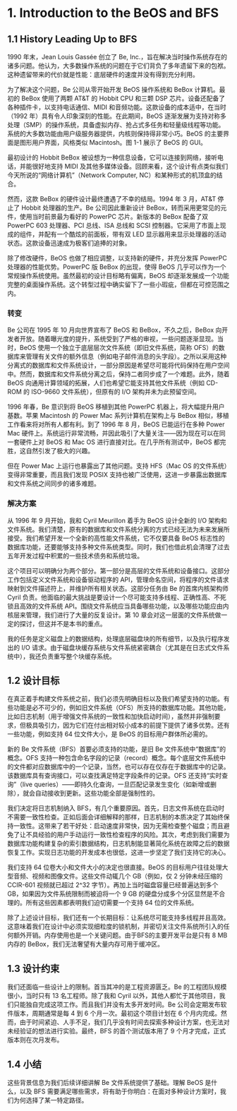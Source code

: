 # 1. Introduction to the BeOS and BFS

## 1.1 History Leading Up to BFS

1990 年末，Jean Louis Gassée 创立了 Be, Inc.，旨在解决当时操作系统存在的诸多问题。他认为，大多数操作系统的问题在于它们背负了多年遗留下来的包袱。这种遗留带来的代价就是性能：底层硬件的速度并没有得到充分利用。

为了解决这个问题，Be 公司从零开始开发 BeOS 操作系统和 BeBox 计算机。最初的 BeBox 使用了两颗 AT&T 的 Hobbit CPU 和三颗 DSP 芯片。设备还配备了各种插件卡，以支持电话通信、MIDI 和音频功能。这款设备的成本适中，在当时（1992 年）具有令人印象深刻的性能。在此期间，BeOS 逐渐发展为支持对称多处理（SMP）的操作系统，具备虚拟内存、抢占式多任务和轻量级线程等功能。系统的大多数功能由用户级服务器提供，内核则保持得非常小巧。BeOS 的主要界面是图形用户界面，风格类似 Macintosh。图 1-1 展示了 BeOS 的 GUI。

最初设计的 Hobbit BeBox 被设想为一种信息设备，它可以连接到网络，接听电话，并能很好地支持 MIDI 及其他多媒体设备。回顾来看，这个设计有点类似我们今天所说的“网络计算机”（Network Computer, NC）和某种形式的机顶盒的结合。

然而，这款 BeBox 的硬件设计最终遭遇了不幸的结局。1994 年 3 月，AT&T 停止了 Hobbit 处理器的生产。Be 公司因此重新设计 BeBox，转而采用更常见的元件，使用当时前景最为看好的 PowerPC 芯片。新版本的 BeBox 配备了双 PowerPC 603 处理器、PCI 总线、ISA 总线和 SCSI 控制器。它采用了市面上现成的组件，并配有一个酷炫的前面板，带有双 LED 显示器用来显示处理器的活动状态。这款设备迅速成为极客们追捧的对象。

除了修改硬件，BeOS 也做了相应调整，以支持新的硬件，并充分发挥 PowerPC 处理器的性能优势。PowerPC 版 BeBox 的出现，使得 BeOS 几乎可以作为一个常规操作系统使用。虽然最初的设计目标略有偏离，BeOS 却逐渐发展成一个功能完整的桌面操作系统。这个转型过程中确实留下了一些小瑕疵，但都在可控范围之内。

### **转变**

Be 公司在 1995 年 10 月向世界宣布了 BeOS 和 BeBox，不久之后，BeBox 向开发者开放。随着曝光度的提升，系统受到了严格的审视，一些问题逐渐显现。当时，BeOS 使用一个独立于底层层次文件系统（即旧文件系统，简称 OFS）的数据库来管理有关文件的额外信息（例如电子邮件消息的头字段）。之所以采用这种分离式的数据库和文件系统设计，一部分原因是希望尽可能将代码保持在用户空间中。然而，数据库和文件系统分离之后，保持二者同步成了一个难题。此外，随着 BeOS 向通用计算领域的拓展，人们也希望它能支持其他文件系统（例如 CD-ROM 的 ISO-9660 文件系统），但原有的 I/O 架构并未为此预留空间。

1996 年春，Be 意识到将 BeOS 移植到其他 PowerPC 机器上，将大幅提升用户基数。苹果 Macintosh 的 Power Mac 系列计算机在架构上与 BeBox 相似，移植工作看来将对所有人都有利。到了 1996 年 8 月，BeOS 已能运行在多种 Power Mac 硬件上。系统运行非常流畅，并因此吸引了大量关注——因为现在可以在同一套硬件上对 BeOS 和 Mac OS 进行直接对比。在几乎所有测试中，BeOS 都完胜，这自然引发了极大的兴趣。

但在 Power Mac 上运行也暴露出了其他问题。支持 HFS（Mac OS 的文件系统）变得非常重要，而且我们发现 POSIX 支持也被广泛使用，这进一步暴露出数据库和文件系统之间同步的诸多难题。

### **解决方案**

从 1996 年 9 月开始，我和 Cyril Meurillon 着手为 BeOS 设计全新的 I/O 架构和文件系统。我们清楚，原有的数据库和文件系统分离的方式已经无法为未来发展所接受。我们希望开发一个全新的高性能文件系统，它不仅要具备 BeOS 标志性的数据库功能，还要能够支持多种文件系统类型。同时，我们也借此机会清理了过去五年开发过程中积累的一些技术债务和系统垃圾。

这个项目可以明确分为两个部分。第一部分是高层的文件系统和设备接口。这部分工作包括定义文件系统和设备驱动程序的 API，管理命名空间，将程序的文件请求映射到文件描述符上，并维护所有相关状态。这部分任务由 Be 的首席内核架构师 Cyril 负责。他面临的最大挑战是要设计一个尽可能支持多线程、正确性高、不死锁且高效的文件系统 API。围绕文件系统应当具备哪些功能，以及哪些功能应由内核层来管理，我们进行了大量的反复设计。第 10 章会对这一层面的文件系统做一定的探讨，但这并不是本书的重点。

我的任务是定义磁盘上的数据结构，处理底层磁盘块的所有细节，以及执行程序发出的 I/O 请求。由于磁盘块缓存系统与文件系统紧密耦合（尤其是在日志式文件系统中），我还负责重写整个块缓存系统。

## 1.2 设计目标

在真正着手构建文件系统之前，我们必须先明确目标以及我们希望支持的功能。有些功能是必不可少的，例如旧文件系统（OFS）所支持的数据库功能。其他功能，比如日志机制（用于增强文件系统的一致性和加快启动时间），虽然并非强制要求，但极具吸引力，因为它们在付出相对较小成本的前提下提供了诸多优势。还有一些功能，例如支持 64 位文件大小，是 BeOS 的目标用户群体所必需的。

新的 Be 文件系统（BFS）首要必须支持的功能，是旧 Be 文件系统中“数据库”的概念。OFS 支持一种包含命名字段的记录（record）概念。每个底层文件系统中的文件都对应数据库中的一个记录，当然，也可以存在仅存在于数据库中的记录。该数据库具有查询接口，可以查找满足特定字段条件的记录。OFS 还支持“实时查询”（live queries）——即持久化查询，一旦匹配记录发生变化（如新增或删除），就会自动接收到更新。这些功能全部是强制性的。

我们决定将日志机制纳入 BFS，有几个重要原因。首先，日志文件系统在启动时不需要一致性检查。正如后面会详细解释的那样，日志机制的本质决定了其始终保持一致性。这带来了若干好处：启动速度非常快，因为无需检查整个磁盘；而且避免了让不具经验的用户手动运行一致性检查程序的风险。其次，考虑到我们需要为数据库功能构建复杂的索引数据结构，日志机制能显著简化系统在故障之后的数据恢复工作。实现日志功能的开发成本也很低，这进一步坚定了我们支持它的决心。

我们支持 64 位卷大小和文件大小的决定也很直接。BeOS 的目标用户往往处理大型音频、视频和图像文件。这些文件动辄几个 GB（例如，仅 2 分钟未经压缩的 CCIR-601 视频就已超过 2^32 字节）。再加上当时磁盘容量已经普遍达到多个 GB，如果因为文件系统限制而被迫将一个 9 GB 的硬盘分成多个分区显然是不合理的。所有这些因素都表明我们迫切需要一个支持 64 位的文件系统。

除了上述设计目标，我们还有一个长期目标：让系统尽可能支持多线程并且高效。这意味着我们在设计中必须实现细粒度的锁机制，并密切关注文件系统所引入的任何额外开销。内存使用也是一个关键问题。由于BFS的主要开发平台是只有 8 MB 内存的 BeBox，我们无法奢望有大量内存可用于缓冲区。

## 1.3 设计约束

我们还面临一些设计上的限制。首当其冲的是工程资源匮乏。Be 的工程团队规模很小，当时只有 13 名工程师。除了我和 Cyril 以外，其他人都忙于其他项目，我们只能独自完成这项工作。而且我们并没有太多开发时间。Be 公司会定期发布软件版本，周期通常是每 4 到 6 个月一次。最初这个项目计划在 6 个月内完成。然而，由于时间紧迫、人手不足，我们几乎没有时间去探索多种设计方案，也无法对未经验证的想法进行实验。最终，BFS 的首个测试版本用了 9 个月才完成，正式版本则在次月发布。

## 1.4 小结

这些背景信息为我们后续详细讲解 Be 文件系统提供了基础。理解 BeOS 是什么，以及 BFS 需要满足哪些需求，将有助于你明白：在面对多种设计方案时，我们为何选择了某一特定路径。
